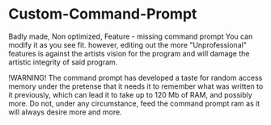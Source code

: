 # Custom-Command-Prompt
Badly made, Non optimized, Feature - missing command prompt
You can modify it as you see fit. however, editing out the more "Unprofessional" features is against the artists vision for the program and will damage the artistic integrity of said program.

!WARNING! The command prompt has developed a taste for random access memory under the pretense that it needs it to remember what was written to it previously, which can lead it to
take up to 120 Mb of RAM, and possibly more. Do not, under any circumstance, feed the command prompt ram as it will always desire more and more.
